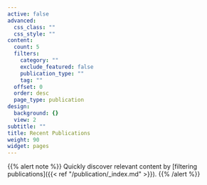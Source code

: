 ```yaml
---
active: false
advanced:
  css_class: ""
  css_style: ""
content:
  count: 5
  filters:
    category: ""
    exclude_featured: false
    publication_type: ""
    tag: ""
  offset: 0
  order: desc
  page_type: publication
design:
  background: {}
  view: 2
subtitle: ""
title: Recent Publications
weight: 90
widget: pages
---
```


{{% alert note %}}
Quickly discover relevant content by [filtering publications]({{< ref "/publication/_index.md" >}}).
{{% /alert %}}
